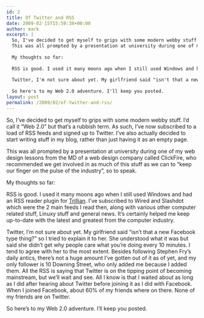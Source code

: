 ```yaml
---
id: 2
title: Of Twitter and RSS
date: 2009-02-15T15:59:38+00:00
author: mark
excerpt: |
  So, I've decided to get myself to grips with some modern webby stuff. I'd call it "Web 2.0" but that's a rubbish term. As such, I've now subscribed to a load of RSS feeds and signed up to Twitter. I've also actually decided to start writing stuff in my blog, rather than just having it as an empty page.
  This was all prompted by a presentation at university during one of my web design lessons from the MD of a web design company called ClickFire, who recommended we get involved in as much of this stuff as we can to "keep our finger on the pulse of the industry", so to speak.
  
  My thoughts so far:
  
  RSS is good. I used it many moons ago when I still used Windows and had an RSS reader plugin for <a href="http://trillian.cc">Trillian</a>. I've subscribed to Wired and Slashdot which were the 2 main feeds I read then, along with various other computer related stuff, Linuxy stuff and general news. It's certainly helped me keep up-to-date with the latest and greatest from the computer industry.
  
  Twitter, I'm not sure about yet. My girlfriend said "isn't that a new Facebook type thing?" so I tried to explain it to her. She understood what it was but said she didn't get why people care what you're doing every 10 minutes. I tend to agree with her to the most extent. Besides following Stephen Fry's daily antics, there's not a huge amount I've gotten out of it as of yet, and my only follower is 10 Downing Street, who only added me because I added them. All the RSS is saying that Twitter is on the tipping point of becoming mainstream, but we'll wait and see. All I know is that I waited about as long as I did after hearing about Twitter before joining it as I did with Facebook. When I joined Facebook, about 60% of my friends where on there. None of my friends are on Twitter.
  
  So here's to my Web 2.0 adventure. I'll keep you posted.
layout: post
permalink: /2009/02/of-twitter-and-rss/
---
```

So, I&#8217;ve decided to get myself to grips with some modern webby stuff. I&#8217;d call it &#8220;Web 2.0&#8221; but that&#8217;s a rubbish term. As such, I&#8217;ve now subscribed to a load of RSS feeds and signed up to Twitter. I&#8217;ve also actually decided to start writing stuff in my blog, rather than just having it as an empty page.
  
This was all prompted by a presentation at university during one of my web design lessons from the MD of a web design company called ClickFire, who recommended we get involved in as much of this stuff as we can to &#8220;keep our finger on the pulse of the industry&#8221;, so to speak.

My thoughts so far:

RSS is good. I used it many moons ago when I still used Windows and had an RSS reader plugin for [Trillian](http://trillian.im). I&#8217;ve subscribed to Wired and Slashdot which were the 2 main feeds I read then, along with various other computer related stuff, Linuxy stuff and general news. It&#8217;s certainly helped me keep up-to-date with the latest and greatest from the computer industry.

Twitter, I&#8217;m not sure about yet. My girlfriend said &#8220;isn&#8217;t that a new Facebook type thing?&#8221; so I tried to explain it to her. She understood what it was but said she didn&#8217;t get why people care what you&#8217;re doing every 10 minutes. I tend to agree with her to the most extent. Besides following Stephen Fry&#8217;s daily antics, there&#8217;s not a huge amount I&#8217;ve gotten out of it as of yet, and my only follower is 10 Downing Street, who only added me because I added them. All the RSS is saying that Twitter is on the tipping point of becoming mainstream, but we&#8217;ll wait and see. All I know is that I waited about as long as I did after hearing about Twitter before joining it as I did with Facebook. When I joined Facebook, about 60% of my friends where on there. None of my friends are on Twitter.

So here&#8217;s to my Web 2.0 adventure. I&#8217;ll keep you posted.
